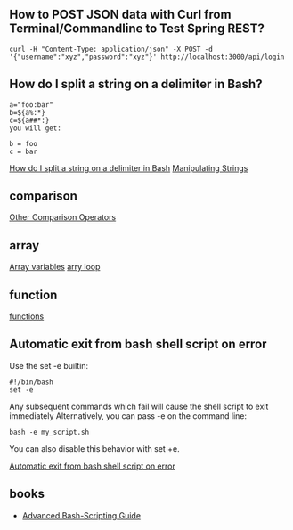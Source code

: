 ## How to POST JSON data with Curl from Terminal/Commandline to Test Spring REST?

    curl -H "Content-Type: application/json" -X POST -d '{"username":"xyz","password":"xyz"}' http://localhost:3000/api/login


## How do I split a string on a delimiter in Bash?

    a="foo:bar"
    b=${a%:*}
    c=${a##*:}
    you will get:

    b = foo
    c = bar

[How do I split a string on a delimiter in Bash](http://stackoverflow.com/questions/918886/how-do-i-split-a-string-on-a-delimiter-in-bash)
[Manipulating Strings](http://tldp.org/LDP/abs/html/string-manipulation.html)


## comparison

[Other Comparison Operators](http://tldp.org/LDP/abs/html/comparison-ops.html)


## array

[Array variables](http://tldp.org/LDP/Bash-Beginners-Guide/html/sect_10_02.html)
[arry loop](http://www.cyberciti.biz/faq/bash-for-loop-array/)


## function

[functions](http://tldp.org/LDP/abs/html/functions.html)

## Automatic exit from bash shell script on error

Use the set -e builtin:

    #!/bin/bash
    set -e

Any subsequent commands which fail will cause the shell script to exit immediately
Alternatively, you can pass -e on the command line:

    bash -e my_script.sh

You can also disable this behavior with set +e.

[Automatic exit from bash shell script on error](http://stackoverflow.com/questions/2870992/automatic-exit-from-bash-shell-script-on-error)


## books
- [Advanced Bash-Scripting Guide](http://tldp.org/LDP/abs/html/index.html)
